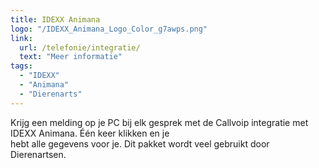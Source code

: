 ```yaml
---
title: IDEXX Animana
logo: "/IDEXX_Animana_Logo_Color_g7awps.png"
link:
  url: /telefonie/integratie/
  text: "Meer informatie"
tags:
  - "IDEXX"
  - "Animana"
  - "Dierenarts"
---
```

Krijg een melding op je PC bij elk gesprek met de Callvoip integratie met IDEXX Animana. Één keer klikken en je<br>
hebt alle gegevens voor je. Dit pakket wordt veel gebruikt door Dierenartsen.
